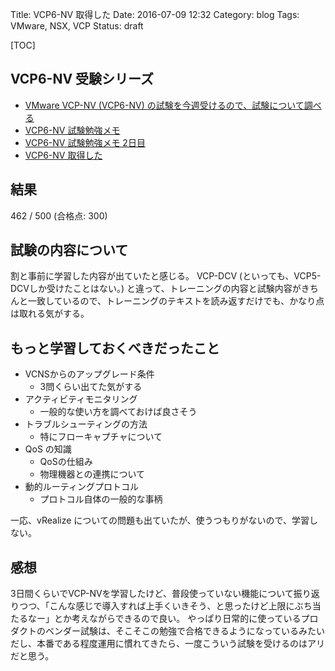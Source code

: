 Title: VCP6-NV 取得した
Date: 2016-07-09 12:32
Category: blog
Tags: VMware, NSX, VCP
Status: draft

[TOC]

## VCP6-NV 受験シリーズ

+ [VMware VCP-NV (VCP6-NV) の試験を今週受けるので、試験について調べる]({filename}/diary/2016/20160705_vmware_vcp_nv.md)
+ [VCP6-NV 試験勉強メモ]({filename}/diary/2016/20160705_vmware_vcp_nv_study.md)
+ [VCP6-NV 試験勉強メモ 2日目]({filename}/diary/2016/20160705_vmware_vcp_nv_study_2.md)
+ [VCP6-NV 取得した]({filename}/diary/2016/20160705_vmware_vcp_nv_study_result.md)

## 結果

462 / 500 (合格点: 300)

## 試験の内容について

割と事前に学習した内容が出ていたと感じる。
VCP-DCV (といっても、VCP5-DCVしか受けたことはない。) と違って、トレーニングの内容と試験内容がきちんと一致しているので、トレーニングのテキストを読み返すだけでも、かなり点は取れる気がする。

## もっと学習しておくべきだったこと

* VCNSからのアップグレード条件
    * 3問くらい出てた気がする
* アクティビティモニタリング
    * 一般的な使い方を調べておけば良さそう
* トラブルシューティングの方法
    * 特にフローキャプチャについて
* QoS の知識
    * QoSの仕組み
    * 物理機器との連携について
* 動的ルーティングプロトコル
    * プロトコル自体の一般的な事柄

一応、vRealize についての問題も出ていたが、使うつもりがないので、学習しない。

## 感想

3日間くらいでVCP-NVを学習したけど、普段使っていない機能について振り返りつつ、「こんな感じで導入すれば上手くいきそう、と思ったけど上限にぶち当たるなー」とか考えながらできるので良い。
やっぱり日常的に使っているプロダクトのベンダー試験は、そこそこの勉強で合格できるようになっているみたいだし、本番である程度運用に慣れてきたら、一度こういう試験を受けるのはアリだと思う。
